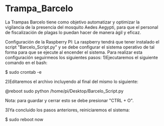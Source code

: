 # Trampa_Barcelo
La Trampas Barcelo  tiene como objetivo automatizar y optimizar la vigilancia de la presencia del mosquito Aedes Aegypti, para que el personal de fiscalización de plagas lo puedan hacer de manera ágil y eficaz.

Configuración de la Raspberry PI:
La raspberry tendrá que tener instalado el script "Barcelo_Script.py" y se debe configurar el sistema operativo de tal forma para que se ejecute al encender el sistema.
Para realizar esta configuración seguirmeos los siguientes pasos: 
1)Ejecutaremos el siguiente comando en el bash:

$ sudo crontab -e

2)Editaremos el archivo incluyendo al final del mismo lo siguiente:

@reboot sudo python /home/pi/Desktop/Barcelo_Script.py

Nota: para guardar y cerrar esto se debe presionar "CTRL + O".

3)Ya concluido los pasos anteriores, reiniciaremos el sistema:

$ sudo reboot now
